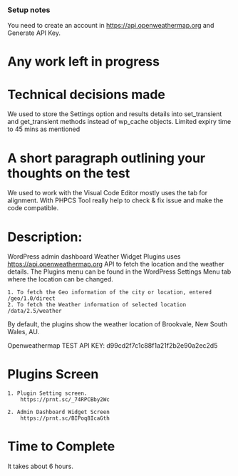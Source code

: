 ### Setup notes ###

You need to create an account in https://api.openweathermap.org and Generate API Key.


Any work left in progress
========================

Technical decisions made
==========================================================
We used to store the Settings option and results details into set_transient and get_transient methods instead of wp_cache objects. Limited expiry time to 45 mins as mentioned


A short paragraph outlining your thoughts on the test
=====================================================
We used to work with the Visual Code Editor mostly uses the tab for alignment.
With PHPCS Tool really help to check & fix issue and make the code compatible.

Description:
==============
WordPress admin dashboard Weather Widget Plugins uses https://api.openweathermap.org API to fetch the location and the weather details. The Plugins menu can be found in the WordPress Settings Menu tab where the location can be changed.

	1. To fetch the Geo information of the city or location, entered /geo/1.0/direct 
	2. To fetch the Weather information of selected location /data/2.5/weather	
	
By default, the plugins show the weather location of Brookvale, New South Wales, AU.

Openweathermap TEST API KEY: d99cd2f7c1c88f1a21f2b2e90a2ec2d5

Plugins Screen
==============
	1. Plugin Setting screen.
		https://prnt.sc/_74RPCBby2Wc
		
	2. Admin Dashboard Widget Screen
		https://prnt.sc/BIPoq8IcaGth	
	

Time to Complete
=================
It takes about 6 hours.

